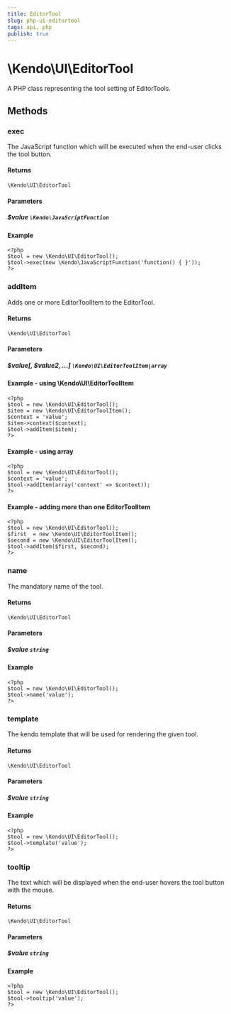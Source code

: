 ```yaml
---
title: EditorTool
slug: php-ui-editortool
tags: api, php
publish: true
---
```


# \Kendo\UI\EditorTool

A PHP class representing the tool setting of EditorTools.


## Methods

### exec
The JavaScript function which will be executed when the end-user clicks the tool button.

#### Returns
`\Kendo\UI\EditorTool`

#### Parameters

##### $value `\Kendo\JavaScriptFunction`



#### Example 
    <?php
    $tool = new \Kendo\UI\EditorTool();
    $tool->exec(new \Kendo\JavaScriptFunction('function() { }'));
    ?>

### addItem

Adds one or more EditorToolItem to the EditorTool.

#### Returns
`\Kendo\UI\EditorTool`

#### Parameters

##### $value[, $value2, ...] `\Kendo\UI\EditorToolItem|array`

#### Example - using \Kendo\UI\EditorToolItem

    <?php
    $tool = new \Kendo\UI\EditorTool();
    $item = new \Kendo\UI\EditorToolItem();
    $context = 'value';
    $item->context($context);
    $tool->addItem($item);
    ?>

#### Example - using array

    <?php
    $tool = new \Kendo\UI\EditorTool();
    $context = 'value';
    $tool->addItem(array('context' => $context));
    ?>

#### Example - adding more than one EditorToolItem

    <?php
    $tool = new \Kendo\UI\EditorTool();
    $first  = new \Kendo\UI\EditorToolItem();
    $second = new \Kendo\UI\EditorToolItem();
    $tool->addItem($first, $second);
    ?>

### name
The mandatory name of the tool.

#### Returns
`\Kendo\UI\EditorTool`

#### Parameters

##### $value `string`



#### Example 
    <?php
    $tool = new \Kendo\UI\EditorTool();
    $tool->name('value');
    ?>

### template
The kendo template that will be used for rendering the given tool.

#### Returns
`\Kendo\UI\EditorTool`

#### Parameters

##### $value `string`



#### Example 
    <?php
    $tool = new \Kendo\UI\EditorTool();
    $tool->template('value');
    ?>

### tooltip
The text which will be displayed when the end-user hovers the tool button with the mouse.

#### Returns
`\Kendo\UI\EditorTool`

#### Parameters

##### $value `string`



#### Example 
    <?php
    $tool = new \Kendo\UI\EditorTool();
    $tool->tooltip('value');
    ?>

